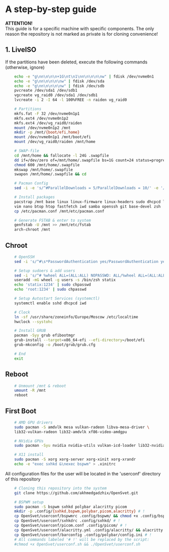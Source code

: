 # A step-by-step guide

**ATTENTION!**</br>
This guide is for a specific machine with specific components. The only reason the repository is not marked as private is for cloning convenience!
## 1. LiveISO
If the partitions have been deleted, execute the following commands (otherwise, ignore)
```bash
    echo -e "g\nn\n\n\n+1G\nt\n1\nn\n\n\n\nw" | fdisk /dev/nvme0n1
    echo -e "g\nn\n\n\n\nw" | fdisk /dev/sda
    echo -e "g\nn\n\n\n\nw" | fdisk /dev/sdb
    pvcreate /dev/sda1 /dev/sdb1
    vgcreate vg_raid0 /dev/sda1 /dev/sdb1
    lvcreate -i 2 -I 64 -l 100%FREE -n raiden vg_raid0
```

```bash
    # Partitions
    mkfs.fat -F 32 /dev/nvme0n1p1
    mkfs.ext4 /dev/nvme0n1p2
    mkfs.ext4 /dev/vg_raid0/raiden
    mount /dev/nvme0n1p2 /mnt
    mkdir -p /mnt/{boot/efi,home}
    mount /dev/nvme0n1p1 /mnt/boot/efi
    mount /dev/vg_raid0/raiden /mnt/home
```

```bash
    # SWAP-file
    cd /mnt/home && fallocate -l 24G .swapfile
    dd if=/dev/zero of=/mnt/home/.swapfile bs=1G count=24 status=progress
    chmod 600 /mnt/home/.swapfile
    mkswap /mnt/home/.swapfile
    swapon /mnt/home/.swapfile && cd
```

```bash
    # Pacman Config
    sed -i -e 's/^#ParallelDownloads = 5/ParallelDownloads = 10/' -e '/^#\[multilib\]/{N;s/#\[multilib\]\n#/[multilib]\n/}' /etc/pacman.conf
```

```bash
    # Install packages
    pacstrap /mnt base linux linux-firmware linux-headers sudo dhcpcd lvm2 \
    vim nano btop htop fastfetch iwd samba openssh git base-devel zsh
    cp /etc/pacman.conf /mnt/etc/pacman.conf
```

```bash
    # Generate FSTAB & enter to system
    genfstab -U /mnt >> /mnt/etc/fstab
    arch-chroot /mnt
```

## Chroot
```bash
    # OpenSSH
    sed -i 's/^#\s*PasswordAuthentication yes/PasswordAuthentication yes/' /etc/ssh/sshd_config
```

```bash
    # Setup sudoers & add users
    sed -i 's/^# %wheel ALL=(ALL:ALL) NOPASSWD: ALL/%wheel ALL=(ALL:ALL) NOPASSWD: ALL/' /etc/sudoers
    useradd -mG wheel -g users -s /bin/zsh statix
    echo 'statix:1234' | sudo chpasswd
    echo 'root:1234' | sudo chpasswd
```

```bash
    # Setup Autostart Services (systemctl)
    systemctl enable sshd dhcpcd iwd
```

```bash
    # Clock
    ln -sf /usr/share/zoneinfo/Europe/Moscow /etc/localtime
    hwclock --systohc
```

```bash
    # Install GRUB
    pacman -Syy grub efibootmgr
    grub-install --target=x86_64-efi --efi-directory=/boot/efi
    grub-mkconfig -o /boot/grub/grub.cfg
```

```bash
    # End
    exit
```

## Reboot
```bash
    # Unmount /mnt & reboot
    umount -R /mnt
    reboot
```
## First Boot

```bash
    # AMD GPU drivers
    sudo pacman -S amdvlk mesa vulkan-radeon libva-mesa-driver \
    lib32-vulkan-radeon lib32-amdvlk xf86-video-amdgpu
```
```bash
    # NVidia GPUs
    sudo pacman -Syu nvidia nvidia-utils vulkan-icd-loader lib32-nvidia-utils lib32-vulkan-icd-loader opencl-nvidia lib32-opencl-nvidia
```
```bash
    # X11 install
    sudo pacman -S xorg xorg-server xorg-xinit xorg-xrandr
    echo -e "exec sxhkd &\nexec bspwm" > .xinitrc
```

All configuration files for the user will be located in the 'userconf' directory of this repository

```bash
    # Cloning this repository into the system
    git clone https://github.com/akhmedgadzhix/OpenSvet.git
```

```bash
    # BSPWM setup
    sudo pacman -S bspwm sxhkd polybar alacritty picom
    mkdir -p .config/{sxhkd,bspwm,polybar,picom,alacritty} # !
    cp OpenSvet/userconf/bspwmrc .config/bspwm/ && chmod +x .config/bspwm/bspwmrc # !
    cp OpenSvet/userconf/sxhkdrc .config/sxhkd/ # !
    cp OpenSvet/userconf/picom.conf .config/picom/ # !
    cp OpenSvet/userconf/alacritty.yml .config/alacritty/ && alacritty migrate # !
    cp OpenSvet/userconf/barconfig .config/polybar/config.ini # !
    # All commands labeled '# !' will be replaced by the script:
    #chmod +x OpenSvet/userconf.sh && ./OpenSvet/userconf.sh
```